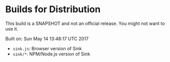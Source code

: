 # Builds for Distribution

This build is a SNAPSHOT and not an official release.  You might not want to use it.

Built on: Sun May 14 13:48:17 UTC 2017

* `sink.js`: Browser version of Sink
* `sink/*`: NPM/Node.js version of Sink
